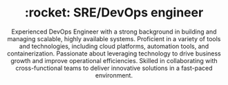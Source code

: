 <h1 align="center"> :rocket: SRE/DevOps engineer</h1>
<p align="center">
  Experienced DevOps Engineer with a strong background in building and managing scalable, highly available systems. 
Proficient in a variety of tools and technologies, including cloud platforms, automation tools, and containerization. 
Passionate about leveraging technology to drive business growth and improve operational efficiencies. 
Skilled in collaborating with cross-functional teams to deliver innovative solutions in a fast-paced environment.
</p>

